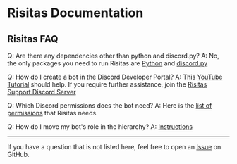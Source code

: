 # Risitas Documentation
## Risitas FAQ

Q: Are there any dependencies other than python and discord.py? A: No, the only packages you need to run Risitas are [Python](https://python.org/downloads/) and [discord.py](docs/dependencies.md)

Q: How do I create a bot in the Discord Developer Portal? A: This [YouTube Tutorial](https://youtu.be/b61kcgfOm_4?t=35) should help. If you require further assistance, join the [Risitas Support Discord Server](https://discord.gg/daVywQMDam)

Q: Which Discord permissions does the bot need? A: Here is the [list of permissions](docs/permissions.md) that Risitas needs.

Q: How do I move my bot's role in the hierarchy? A: [Instructions](docs/hierarchy.md)
___
If you have a question that is not listed here, feel free to open an [Issue](https://github.com/hbombofficial/Risitas-discord/issues) on GitHub.
